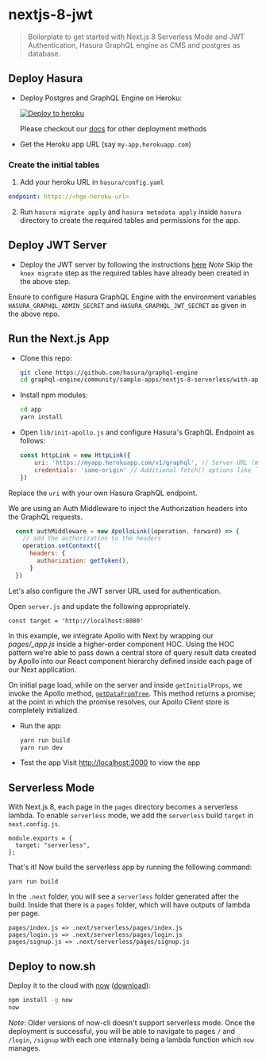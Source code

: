 # nextjs-8-jwt

> Boilerplate to get started with Next.js 8 Serverless Mode and JWT Authentication, Hasura GraphQL engine as CMS and postgres as database. 

## Deploy Hasura
- Deploy Postgres and GraphQL Engine on Heroku:
  
  [![Deploy to heroku](https://www.herokucdn.com/deploy/button.svg)](https://heroku.com/deploy?template=https://github.com/hasura/graphql-engine-heroku)

  Please checkout our [docs](https://docs.hasura.io/1.0/graphql/manual/deployment/index.html) for other deployment methods

- Get the Heroku app URL (say `my-app.herokuapp.com`)

### Create the initial tables
1. Add your heroku URL in `hasura/config.yaml`

```yaml
endpoint: https://<hge-heroku-url>
```

2. Run `hasura migrate apply` and `hasura metadata apply` inside `hasura` directory to create the required tables and permissions for the app.

## Deploy JWT Server

- Deploy the JWT server by following the instructions [here](https://github.com/hasura/graphql-engine/tree/master/community/boilerplates/auth-servers/passportjs-jwt-roles)
*Note* Skip the `knex migrate` step as the required tables have already been created in the above step.

Ensure to configure Hasura GraphQL Engine with the environment variables `HASURA_GRAPHQL_ADMIN_SECRET` and `HASURA_GRAPHQL_JWT_SECRET` as given in the above repo.

## Run the Next.js App

- Clone this repo:
  ```bash
  git clone https://github.com/hasura/graphql-engine
  cd graphql-engine/community/sample-apps/nextjs-8-serverless/with-apollo-jwt
  ```

- Install npm modules:
  ```bash
  cd app 
  yarn install
  ```

- Open `lib/init-apollo.js` and configure Hasura's GraphQL Endpoint as follows:

  ```js
  const httpLink = new HttpLink({
      uri: 'https://myapp.herokuapp.com/v1/graphql', // Server URL (must be absolute)
      credentials: 'same-origin' // Additional fetch() options like `credentials` or `headers`
  })
  ```
Replace the `uri` with your own Hasura GraphQL endpoint.

We are using an Auth Middleware to inject the Authorization headers into the GraphQL requests.

```js
  const authMiddleware = new ApolloLink((operation, forward) => {
    // add the authorization to the headers
    operation.setContext({
      headers: {
        authorization: getToken(),
      }
  })
```

Let's also configure the JWT server URL used for authentication.

Open `server.js` and update the following appropriately.
```
const target = 'http://localhost:8080' 
```

In this example, we integrate Apollo with Next by wrapping our *pages/_app.js* inside a higher-order component HOC. Using the HOC pattern we're able to pass down a central store of query result data created by Apollo into our React component hierarchy defined inside each page of our Next application.

On initial page load, while on the server and inside `getInitialProps`, we invoke the Apollo method,  [`getDataFromTree`](https://www.apollographql.com/docs/react/features/server-side-rendering.html#getDataFromTree). This method returns a promise; at the point in which the promise resolves, our Apollo Client store is completely initialized.

- Run the app:
  ```bash
  yarn run build
  yarn run dev
  ```
- Test the app
  Visit [http://localhost:3000](http://localhost:3000) to view the app

## Serverless Mode

With Next.js 8, each page in the `pages` directory becomes a serverless lambda. To enable `serverless` mode, we add the `serverless` build `target` in `next.config.js`.

```
module.exports = {
  target: "serverless",
};
```

That's it! Now build the serverless app by running the following command:

```
yarn run build
```

In the `.next` folder, you will see a `serverless` folder generated after the build. Inside that there is a `pages` folder, which will have outputs of lambda per page.

```
pages/index.js => .next/serverless/pages/index.js
pages/login.js => .next/serverless/pages/login.js
pages/signup.js => .next/serverless/pages/signup.js
```

## Deploy to now.sh

Deploy it to the cloud with [now](https://zeit.co/now) ([download](https://zeit.co/download)):

```bash
npm install -g now
now
```
*Note*: Older versions of now-cli doesn't support serverless mode.
Once the deployment is successful, you will be able to navigate to pages `/` and `/login`, `/signup` with each one internally being a lambda function which `now` manages.
